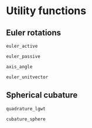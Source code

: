 # Utility functions


## Euler rotations

```@docs
euler_active
```


```@docs
euler_passive
```

```@docs
axis_angle
```


```@docs
euler_unitvector
```


## Spherical cubature

```@docs
quadrature_lgwt
```


```@docs
cubature_sphere
```
